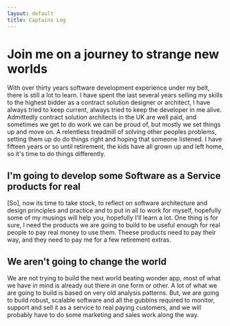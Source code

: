 ```yaml
---
layout: default
title: Captains Log
---
```

# Join me on a journey to strange new worlds
With over thirty years software development experience under my belt, there is still a lot to learn.  I have spent the last several years selling my skills to the highest bidder as a contract solution designer or architect, I have always tried to keep current, always tried to keep the developer in me alive.  Admittedly contract solution architects in the UK are well paid, and sometimes we get to do work we can be proud of, but mostly we set things up and move on. A relentless treadmill of solving other peoples problems, setting them up do do things right and hoping that someone listened. I have fifteen years or so until retirement, the kids have all grown up and left home, so it's time to do things differently.

## I'm going to develop some Software as a Service products for real
[So], now its time to take stock, to reflect on software architecture and design principles and practice and to put in all to work for myself, hopefully some of my musings will help you,  hopefully I'll learn a lot. One thing is for sure, I need the products we are going to build to be useful enough for real people to pay real money to use them.  Theese products need to pay their way, and they need to pay me for a few retirement extras.

## We aren't going to change the world
We are not trying to build the next world beating wonder app, most of what we have in mind is already out there in one form or other. A lot of what we are going to build is based on very old analysis patterns. But, we are going to build robust, scalable software and all the gubbins required to monitor, support and sell it as a service to real paying customers, and we will probably have to do some marketing and sales work along the way.